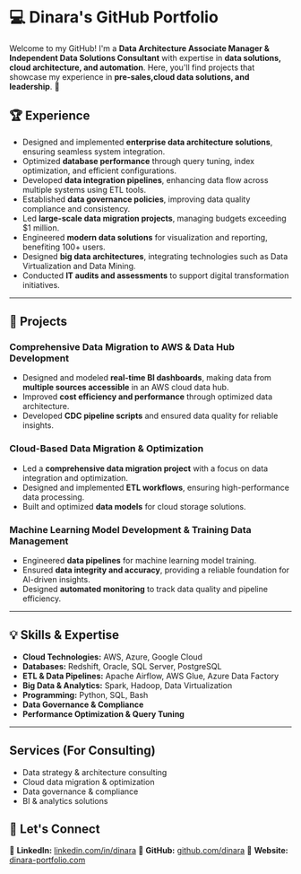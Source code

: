 # 💻 Dinara's GitHub Portfolio

Welcome to my GitHub! I'm a **Data Architecture Associate Manager & Independent Data Solutions Consultant** with expertise in **data solutions, cloud architecture, and automation**. Here, you'll find projects that showcase my experience in **pre-sales,cloud data solutions, and leadership**. 🚀

## 🏆 Experience
- Designed and implemented **enterprise data architecture solutions**, ensuring seamless system integration.
- Optimized **database performance** through query tuning, index optimization, and efficient configurations.
- Developed **data integration pipelines**, enhancing data flow across multiple systems using ETL tools.
- Established **data governance policies**, improving data quality compliance and consistency.
- Led **large-scale data migration projects**, managing budgets exceeding $1 million.
- Engineered **modern data solutions** for visualization and reporting, benefiting 100+ users.
- Designed **big data architectures**, integrating technologies such as Data Virtualization and Data Mining.
- Conducted **IT audits and assessments** to support digital transformation initiatives.

---

## 🚀 Projects

### **Comprehensive Data Migration to AWS & Data Hub Development**
- Designed and modeled **real-time BI dashboards**, making data from **multiple sources accessible** in an AWS cloud data hub.
- Improved **cost efficiency and performance** through optimized data architecture.
- Developed **CDC pipeline scripts** and ensured data quality for reliable insights.

### **Cloud-Based Data Migration & Optimization**
- Led a **comprehensive data migration project** with a focus on data integration and optimization.
- Designed and implemented **ETL workflows**, ensuring high-performance data processing.
- Built and optimized **data models** for cloud storage solutions.

### **Machine Learning Model Development & Training Data Management**
- Engineered **data pipelines** for machine learning model training.
- Ensured **data integrity and accuracy**, providing a reliable foundation for AI-driven insights.
- Designed **automated monitoring** to track data quality and pipeline efficiency.

---

## 💡 Skills & Expertise
- **Cloud Technologies:** AWS, Azure, Google Cloud
- **Databases:** Redshift, Oracle, SQL Server, PostgreSQL
- **ETL & Data Pipelines:** Apache Airflow, AWS Glue, Azure Data Factory
- **Big Data & Analytics:** Spark, Hadoop, Data Virtualization
- **Programming:** Python, SQL, Bash
- **Data Governance & Compliance**
- **Performance Optimization & Query Tuning**

---
## Services (For Consulting)
- Data strategy & architecture consulting
- Cloud data migration & optimization
- Data governance & compliance
- BI & analytics solutions

## 🚀 Let's Connect
🔹 **LinkedIn:** [linkedin.com/in/dinara](#)
🔹 **GitHub:** [github.com/dinara](#)
🔹 **Website:** [dinara-portfolio.com](#)
